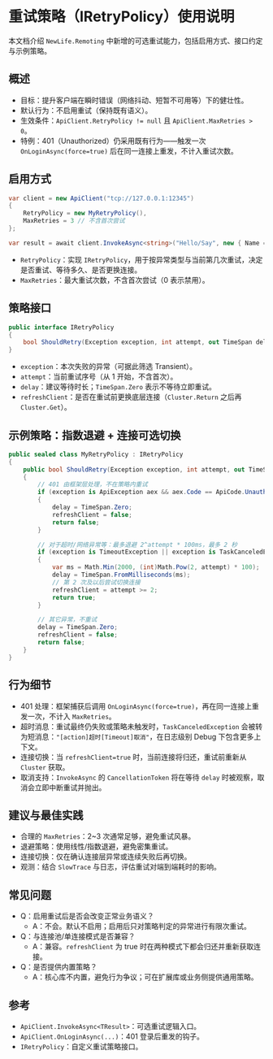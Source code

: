 # 重试策略（IRetryPolicy）使用说明

本文档介绍 `NewLife.Remoting` 中新增的可选重试能力，包括启用方式、接口约定与示例策略。

## 概述
- 目标：提升客户端在瞬时错误（网络抖动、短暂不可用等）下的健壮性。
- 默认行为：不启用重试（保持既有语义）。
- 生效条件：`ApiClient.RetryPolicy != null` 且 `ApiClient.MaxRetries > 0`。
- 特例：401（Unauthorized）仍采用既有行为——触发一次 `OnLoginAsync(force=true)` 后在同一连接上重发，不计入重试次数。

## 启用方式
```csharp
var client = new ApiClient("tcp://127.0.0.1:12345")
{
    RetryPolicy = new MyRetryPolicy(),
    MaxRetries = 3 // 不含首次尝试
};

var result = await client.InvokeAsync<string>("Hello/Say", new { Name = "Stone" });
```

- `RetryPolicy`：实现 `IRetryPolicy`，用于按异常类型与当前第几次重试，决定是否重试、等待多久、是否更换连接。
- `MaxRetries`：最大重试次数，不含首次尝试（0 表示禁用）。

## 策略接口
```csharp
public interface IRetryPolicy
{
    bool ShouldRetry(Exception exception, int attempt, out TimeSpan delay, out bool refreshClient);
}
```
- `exception`：本次失败的异常（可据此筛选 Transient）。
- `attempt`：当前重试序号（从 1 开始，不含首次）。
- `delay`：建议等待时长；`TimeSpan.Zero` 表示不等待立即重试。
- `refreshClient`：是否在重试前更换底层连接（`Cluster.Return` 之后再 `Cluster.Get`）。

## 示例策略：指数退避 + 连接可选切换
```csharp
public sealed class MyRetryPolicy : IRetryPolicy
{
    public bool ShouldRetry(Exception exception, int attempt, out TimeSpan delay, out bool refreshClient)
    {
        // 401 由框架层处理，不在策略内重试
        if (exception is ApiException aex && aex.Code == ApiCode.Unauthorized)
        {
            delay = TimeSpan.Zero;
            refreshClient = false;
            return false;
        }

        // 对于超时/网络异常等：最多退避 2^attempt * 100ms，最多 2 秒
        if (exception is TimeoutException || exception is TaskCanceledException || exception is IOException || exception is SocketException)
        {
            var ms = Math.Min(2000, (int)Math.Pow(2, attempt) * 100);
            delay = TimeSpan.FromMilliseconds(ms);
            // 第 2 次及以后尝试切换连接
            refreshClient = attempt >= 2;
            return true;
        }

        // 其它异常，不重试
        delay = TimeSpan.Zero;
        refreshClient = false;
        return false;
    }
}
```

## 行为细节
- 401 处理：框架捕获后调用 `OnLoginAsync(force=true)`，再在同一连接上重发一次，不计入 `MaxRetries`。
- 超时消息：重试最终仍失败或策略未触发时，`TaskCanceledException` 会被转为短消息：`"[action]超时[Timeout]取消"`，在日志级别 Debug 下包含更多上下文。
- 连接切换：当 `refreshClient=true` 时，当前连接将归还，重试前重新从 `Cluster` 获取。
- 取消支持：`InvokeAsync` 的 `CancellationToken` 将在等待 `delay` 时被观察，取消会立即中断重试并抛出。

## 建议与最佳实践
- 合理的 `MaxRetries`：2~3 次通常足够，避免重试风暴。
- 退避策略：使用线性/指数退避，避免密集重试。
- 连接切换：仅在确认连接层异常或连续失败后再切换。
- 观测：结合 `SlowTrace` 与日志，评估重试对端到端耗时的影响。

## 常见问题
- Q：启用重试后是否会改变正常业务语义？
  - A：不会。默认不启用；启用后只对策略判定的异常进行有限次重试。
- Q：与连接池/单连接模式是否兼容？
  - A：兼容。`refreshClient` 为 true 时在两种模式下都会归还并重新获取连接。
- Q：是否提供内置策略？
  - A：核心库不内置，避免行为争议；可在扩展库或业务侧提供通用策略。

## 参考
- `ApiClient.InvokeAsync<TResult>`：可选重试逻辑入口。
- `ApiClient.OnLoginAsync(...)`：401 登录后重发的钩子。
- `IRetryPolicy`：自定义重试策略接口。
